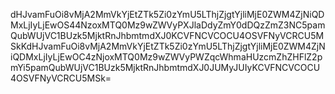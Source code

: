 dHJvamFuOi8vMjA2MmVkYjEtZTk5Zi0zYmU5LThjZjgtYjliMjE0ZWM4ZjNiQDMxLjIyLjEwOS44NzoxMTQ0Mz9wZWVyPXJlaDdyZmY0dDQzZmZ3NC5pamQubWUjVC1BUzk5MjktRnJhbmtmdXJ0KCVFNCVCOCU4OSVFNyVCRCU5MSkKdHJvamFuOi8vMjA2MmVkYjEtZTk5Zi0zYmU5LThjZjgtYjliMjE0ZWM4ZjNiQDMxLjIyLjEwOC4zNjoxMTQ0Mz9wZWVyPWZqcWhmaHUzcmZhZHFlZ2pmYi5pamQubWUjVC1BUzk5MjktRnJhbmtmdXJ0JUMyJUIyKCVFNCVCOCU4OSVFNyVCRCU5MSk=
